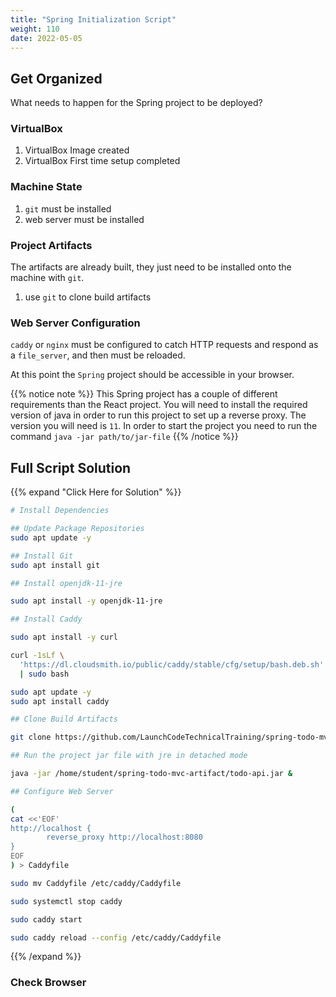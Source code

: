 ```yaml
---
title: "Spring Initialization Script"
weight: 110
date: 2022-05-05
---
```


## Get Organized

What needs to happen for the Spring project to be deployed?

### VirtualBox

1. VirtualBox Image created
1. VirtualBox First time setup completed

### Machine State

1. `git` must be installed
1. web server must be installed

### Project Artifacts

The artifacts are already built, they just need to be installed onto the machine with `git`.

1. use `git` to clone build artifacts

### Web Server Configuration

`caddy` or `nginx` must be configured to catch HTTP requests and respond as a `file_server`, and then must be reloaded.

At this point the `Spring` project should be accessible in your browser.

{{% notice note %}}
This Spring project has a couple of different requirements than the React project. You will need to install the required version of java in order to run this project to set up a reverse proxy. The version you will need is `11`. In order to start the project you need to run the command `java -jar path/to/jar-file`
{{% /notice %}}

## Full Script Solution
{{% expand "Click Here for Solution" %}}

```bash
# Install Dependencies

## Update Package Repositories
sudo apt update -y

## Install Git
sudo apt install git

## Install openjdk-11-jre

sudo apt install -y openjdk-11-jre

## Install Caddy

sudo apt install -y curl

curl -1sLf \
  'https://dl.cloudsmith.io/public/caddy/stable/cfg/setup/bash.deb.sh' \
  | sudo bash

sudo apt update -y
sudo apt install caddy

## Clone Build Artifacts

git clone https://github.com/LaunchCodeTechnicalTraining/spring-todo-mvc-artifact

## Run the project jar file with jre in detached mode

java -jar /home/student/spring-todo-mvc-artifact/todo-api.jar &

## Configure Web Server

(
cat <<'EOF'
http://localhost {
        reverse_proxy http://localhost:8080
}
EOF
) > Caddyfile

sudo mv Caddyfile /etc/caddy/Caddyfile

sudo systemctl stop caddy

sudo caddy start

sudo caddy reload --config /etc/caddy/Caddyfile
```
{{% /expand %}}

### Check Browser